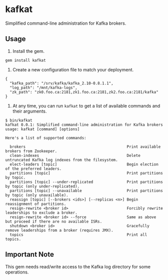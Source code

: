 kafkat
======

Simplified command-line administration for Kafka brokers.

## Usage

1. Install the gem.

```
gem install kafkat
```

1. Create a new configuration file to match your deployment.

```
{
  "kafka_path": "/srv/kafka/kafka_2.10-0.8.1.1",
  "log_path": "/mnt/kafka-logs",
  "zk_path": "zk0.foo.ca:2181,zk1.foo.ca:2181,zk2.foo.ca:2181/kafka"
}
```

1. At any time, you can run `kafkat` to get a list of available commands and their arguments.

```
$ bin/kafkat
kafkat 0.0.1: Simplified command-line administration for Kafka brokers
usage: kafkat [command] [options]

Here's a list of supported commands:

  brokers                                             Print available brokers from Zookeeper.
  clean-indexes                                       Delete untruncated Kafka log indexes from the filesystem.
  elect-leaders [topic]                               Begin election of the preferred leaders.
  partitions [topic]                                  Print partitions by topic.
  partitions [topic] --under-replicated               Print partitions by topic (only under-replicated).
  partitions [topic] --unavailable                    Print partitions by topic (only unavailable).
  reassign [topic] [--brokers <ids>] [--replicas <n>] Begin reassignment of partitions.
  resign-rewrite <broker id>                          Forcibly rewrite leaderships to exclude a broker.
  resign-rewrite <broker id> --force                  Same as above but proceed if there are no available ISRs.
  shutdown <broker id>                                Gracefully remove leaderships from a broker (requires JMX).
  topics                                              Print all topics.
```

## Important Note

This gem needs read/write access to the Kafka log directory for some operations.
